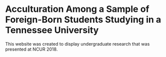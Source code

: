 # Acculturation Among a Sample of Foreign-Born Students Studying in a Tennessee University
This website was created to display undergraduate research that was presented at NCUR 2018. 
